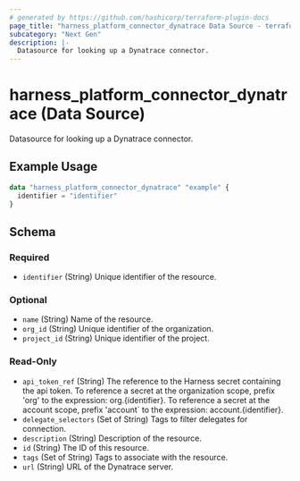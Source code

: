 ```yaml
---
# generated by https://github.com/hashicorp/terraform-plugin-docs
page_title: "harness_platform_connector_dynatrace Data Source - terraform-provider-harness"
subcategory: "Next Gen"
description: |-
  Datasource for looking up a Dynatrace connector.
---
```


# harness_platform_connector_dynatrace (Data Source)

Datasource for looking up a Dynatrace connector.

## Example Usage

```terraform
data "harness_platform_connector_dynatrace" "example" {
  identifier = "identifier"
}
```

<!-- schema generated by tfplugindocs -->
## Schema

### Required

- `identifier` (String) Unique identifier of the resource.

### Optional

- `name` (String) Name of the resource.
- `org_id` (String) Unique identifier of the organization.
- `project_id` (String) Unique identifier of the project.

### Read-Only

- `api_token_ref` (String) The reference to the Harness secret containing the api token. To reference a secret at the organization scope, prefix 'org' to the expression: org.{identifier}. To reference a secret at the account scope, prefix 'account` to the expression: account.{identifier}.
- `delegate_selectors` (Set of String) Tags to filter delegates for connection.
- `description` (String) Description of the resource.
- `id` (String) The ID of this resource.
- `tags` (Set of String) Tags to associate with the resource.
- `url` (String) URL of the Dynatrace server.


